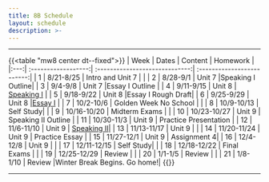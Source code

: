 ```yaml
---
title: 8B Schedule
layout: schedule
description: >-
---
```


---
{{<table "mw8 center dt--fixed">}}
| Week  |          Dates          |                 Content                  |             Homework      |             
|:---:|    :------------------:|             :-----------------------------:| :-------------------------:|
|  1 |  8/21-8/25           | Intro and Unit 7 |        |
|  2 |  8/28-9/1            | Unit 7  |Speaking I Outline|
|  3 |  9/4-9/8             | Unit 7  |Essay I Outline |
|  4 |  9/11-9/15           | Unit 8  | [Speaking I](sks/fall2023/8B-english/assignment1/)         |
|  5 |  9/18-9/22           | Unit 8  |Essay I Rough Draft|
|  6 |  9/25-9/29           | Unit 8  |[Essay I](sks/fall2023/8B-english/assignment2/)              |
|  7 |  10/2-10/6           | Golden Week No School |       |
|  8 |  10/9-10/13          | Self Study|          |
|  9 |  10/16-10/20         | Midterm Exams  |       |
| 10 |  10/23-10/27         | Unit 9  | Speaking II Outline |
| 11 |  10/30-11/3          | Unit 9  |  Practice Presentation     |
| 12 |  11/6-11/10          | Unit 9  | [Speaking II](sks/fall2023/8B-english/assignment3)|
| 13 |  11/13-11/17         | Unit 9  | |
| 14 |  11/20-11/24         | Unit 9 | Practice Essay |
| 15 |  11/27-12/1          | Unit 9 | Assignment 4|
| 16 |  12/4-12/8           | Unit 9 |             |
| 17 |  12/11-12/15         | Self Study|            |
| 18 |  12/18-12/22         | Final Exams |              |
| 19 |  12/25-12/29         | Review |              |
| 20 |  1/1-1/5             | Review |      |
| 21 |  1/8-1/10            | Review |Winter Break Begins. Go home!|
{{</table>}}

---